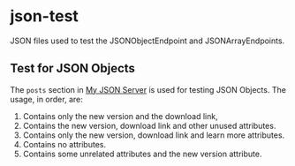# json-test
JSON files used to test the JSONObjectEndpoint and JSONArrayEndpoints.

## Test for JSON Objects

The `posts` section in [My JSON Server](https://my-json-server.typicode.com/aau-test/json-test) is used for testing JSON Objects. The usage, in order, are:
1. Contains only the new version and the download link,
2. Contains the new version, download link and other unused attributes.
3. Contains only the new version, download link and learn more attributes.
4. Contains no attributes.
5. Contains some unrelated attributes and the new version attribute.
